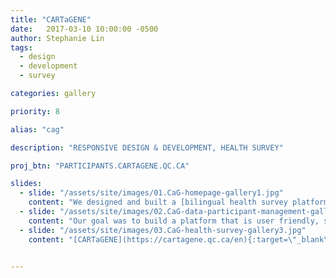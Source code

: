 ```yaml
---
title: "CARTaGENE"
date:   2017-03-10 10:00:00 -0500
author: Stephanie Lin
tags:
  - design
  - development
  - survey

categories: gallery

priority: 8

alias: "cag"

description: "RESPONSIVE DESIGN & DEVELOPMENT, HEALTH SURVEY"

proj_btn: "PARTICIPANTS.CARTAGENE.QC.CA"

slides:
  - slide: "/assets/site/images/01.CaG-homepage-gallery1.jpg"
    content: "We designed and built a [bilingual health survey platform](https://cartagene.qc.ca/en){:target=\"_blank\"} for [CARTaGENE](https://www.cartagene.qc.ca/){:target=\"_blank\"} that aims to create an infrastructure to facilitate health and genomics studies across Quebec."
  - slide: "/assets/site/images/02.CaG-data-participant-management-gallery2.jpg"
    content: "Our goal was to build a platform that is user friendly, scalable and flexible enough for other groups to adopt and use for collecting health data across Canada. This included tools to build the [survey](https://cartagene.qc.ca/en){:target=\"_blank\"} as well as two separate platforms that ensure participant identity is kept confidential."
  - slide: "/assets/site/images/03.CaG-health-survey-gallery3.jpg"
    content: "[CARTaGENE](https://cartagene.qc.ca/en){:target=\"_blank\"} currently has over 42,000 participants who have been invited to use this online portal to complete a follow-up questionnaire. This data will help provide a better understanding of how our environment, lifestyle and genetic background is involved in the development of chronic diseases such as diabetes, cancer and heart disease."    


---
```

